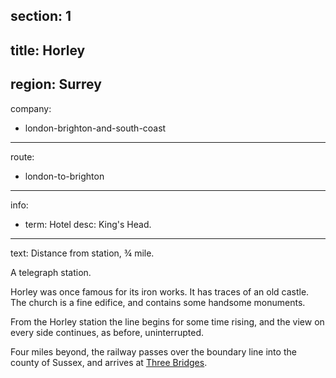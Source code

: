 section: 1
----
title: Horley
----
region: Surrey
----
company:
- london-brighton-and-south-coast
----
route:
- london-to-brighton
----
info:
- term: Hotel
  desc: King's Head.
----
text: Distance from station, ¾ mile.

A telegraph station.

Horley was once famous for its iron works. It has traces of an old castle. The church is a fine edifice, and contains some handsome monuments.

From the Horley station the line begins for some time rising, and the view on every side continues, as before, uninterrupted.

Four miles beyond, the railway passes over the boundary line into the county of Sussex, and arrives at [Three Bridges](/stations/three-bridges).
